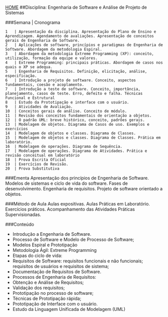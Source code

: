 [HOME](https://github.com/lucastafarelbs/Ensino-Superior-de-Informatica-GRATUITO) 
##Disciplina: Engenharia de Software e Análise de Projeto de Sistemas

###Semana | Cronograma
```
1	| Apresentação da disciplina. Apresentação do Plano de Ensino e Aprendizagem. Agendamento de avaliações. Apresentação de conceitos gerais de Engenharia de Software.
2	| Aplicações de software, princípios e paradigmas de Engenharia de Software. Abordagem da metodologia Espiral.
3	| Abordagem da metodologia Extreme Programming (XP): conceito, utilização, formação da equipe e valores.
4	| Extreme Programming: principais práticas. Abordagem de casos nos quais o XP se adequa.
5	| Engenharia de Requisitos. Definição, elicitação, análise, especificação.
6	| Introdução a projeto de software. Conceito, aspectos fundamentais, coesão e acoplamento.
7	| Introdução a teste de software. Conceito, importância, planejamento, casos de teste. Erro, defeito e falha. Técnicas Funcional e Estrutural
8	| Estudo da Prototipação e interface com o usuário.
9	| Atividades de Avaliação.
10	| Conceitos gerais de análise. Conceito de módulo.
11	| Revisão dos conceitos fundamentais de orientação a objetos.
12	| O padrão UML: breve histórico, conceito, padrões gerais.
13	| Modelagem de objetos. Diagrama de Casos de uso. Exemplos e exercícios
14	| Modelagem de objetos e classes. Diagrama de Classes.
15	| Modelagem de objetos e classes. Diagrama de Classes. Prática em laboratório.
16	| Modelagem de operações. Diagrama de Sequência.
17	| Modelagem de operações. Diagrama de Atividades. Prática e revisão conceitual em laboratório
18	| Prova Escrita Oficial
19	| Exercícios de Revisão.
20	| Prova Substitutiva

```
###Ementa
Apresentação dos princípios de Engenharia de Software. Modelos de sistemas e ciclo de vida do software. Fases de desenvolvimento. Engenharia de requisitos. Projeto de software orientado a objetos.

###Método de Aula
Aulas expositivas. Aulas Práticas em Laboratório. Exercícios práticos. Acompanhamento das Atividades Práticas Supervisionadas.

###Conteúdo
- Introdução a Engenharia de Software.
- Processo de Software e Modelo de Processo de Software;
- Modelos Espiral e Prototipação
- Metodologia Ágil: Extreme Programming
- Etapas do ciclo de vida:
- Requisitos de Software: requisitos funcionais e não funcionais; requisitos de usuários e requisitos de sistema;
- Documentação de Requisitos de Software.
- Processos de Engenharia de Requisitos:
- Obtenção e Análise de Requisitos;
- Validação dos requisitos;
- Prototipação no processo de software;
- Técnicas de Prototipação rápida;
- Prototipação de Interface com o usuário.
- Estudo da Linguagem Unificada de Modelagem (UML)